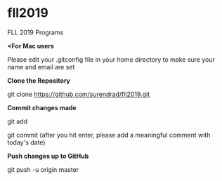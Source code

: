 # fll2019
FLL 2019 Programs

<b><For Mac users</b>

Please edit your .gitconfig file in your home directory to make sure your name and email are set

<b>Clone the Repository</b>

git clone https://github.com/surendrad/fll2019.git

<b>Commit changes made</b>

git add <file name of file changed>

git commit (after you hit enter, please add a meaningful comment with today's date)

<b>Push changes up to GitHub</b>

git push -u origin master


